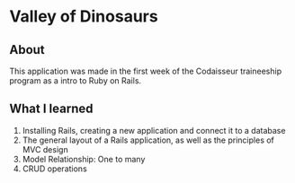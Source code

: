# Valley of Dinosaurs

## About
This application was made in the first week of the Codaisseur traineeship program as a intro to Ruby on Rails. 

## What I learned
1. Installing Rails, creating a new application and connect it to a database
2. The general layout of a Rails application, as well as the principles of MVC design
3. Model Relationship: One to many
4. CRUD operations
